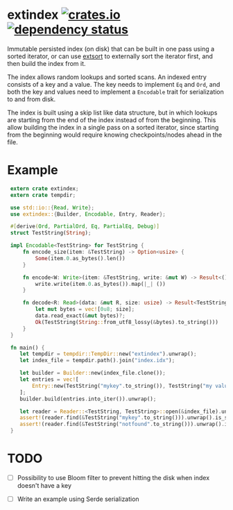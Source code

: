 extindex 
[![crates.io](https://img.shields.io/crates/v/extindex.svg)](https://crates.io/crates/extindex)
[![dependency status](https://deps.rs/repo/github/appaquet/extindex-rs/status.svg)](https://deps.rs/repo/github/appaquet/extindex-rs)
=========

Immutable persisted index (on disk) that can be built in one pass using a sorted iterator, or can
use [extsort](https://crates.io/crates/extsort) to externally sort the iterator first, and
then build the index from it.

The index allows random lookups and sorted scans. An indexed entry consists of a key and a value.
The key needs to implement `Eq` and `Ord`, and both the key and values need to implement a
`Encodable` trait for serialization to and from disk.

The index is built using a skip list like data structure, but in which lookups are starting from
the end of the index instead of from the beginning. This allow building the index in a single 
pass on a sorted iterator, since starting from the beginning would require knowing
checkpoints/nodes ahead in the file.

# Example
```rust
 extern crate extindex;
 extern crate tempdir;

 use std::io::{Read, Write};
 use extindex::{Builder, Encodable, Entry, Reader};

 #[derive(Ord, PartialOrd, Eq, PartialEq, Debug)]
 struct TestString(String);

 impl Encodable<TestString> for TestString {
     fn encode_size(item: &TestString) -> Option<usize> {
         Some(item.0.as_bytes().len())
     }

     fn encode<W: Write>(item: &TestString, write: &mut W) -> Result<(), std::io::Error> {
         write.write(item.0.as_bytes()).map(|_| ())
     }

     fn decode<R: Read>(data: &mut R, size: usize) -> Result<TestString, std::io::Error> {
         let mut bytes = vec![0u8; size];
         data.read_exact(&mut bytes)?;
         Ok(TestString(String::from_utf8_lossy(&bytes).to_string()))
     }
 }

 fn main() {
    let tempdir = tempdir::TempDir::new("extindex").unwrap();
    let index_file = tempdir.path().join("index.idx");

    let builder = Builder::new(index_file.clone());
    let entries = vec![
        Entry::new(TestString("mykey".to_string()), TestString("my value".to_string()))
    ];
    builder.build(entries.into_iter()).unwrap();

    let reader = Reader::<TestString, TestString>::open(&index_file).unwrap();
    assert!(reader.find(&TestString("mykey".to_string())).unwrap().is_some());
    assert!(reader.find(&TestString("notfound".to_string())).unwrap().is_none());
 }
```

# TODO
- [ ] Possibility to use Bloom filter to prevent hitting the disk when index doesn't have a key
- [ ] Write an example using Serde serialization

